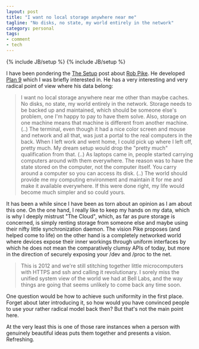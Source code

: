 ```yaml
---
layout: post
title: "I want no local storage anywhere near me"
tagline: "No disks, no state, my world entirely in the network"
category: personal
tags:
- comment
- tech
---
```

{% include JB/setup %}
{% include JB/setup %}

I have been pondering the [The Setup](http://usesthis.com/) post about
[Rob Pike](https://en.wikipedia.org/wiki/Rob_Pike). He developed [Plan
9](https://en.wikipedia.org/wiki/Plan_9_from_Bell_Labs) which I was
briefly interested in. He has a very interesting and very radical point
of view where his data belong:

> I want no local storage anywhere near me other than maybe caches. No
> disks, no state, my world entirely in the network. Storage needs to be
> backed up and maintained, which should be someone else's problem, one
> I'm happy to pay to have them solve. Also, storage on one machine
> means that machine is different from another machine. (..) The
> terminal, even though it had a nice color screen and mouse and network
> and all that, was just a portal to the real computers in the back.
> When I left work and went home, I could pick up where I left off,
> pretty much. My dream setup would drop the "pretty much" qualification
> from that. (..) As laptops came in, people started carrying computers
> around with them everywhere. The reason was to have the state stored
> on the computer, not the computer itself. You carry around a computer
> so you can access its disk. (..) The world should provide me my
> computing environment and maintain it for me and make it available
> everywhere. If this were done right, my life would become much simpler
> and so could yours.

It has been a while since I have been as torn about an opinion as I am
about this one. On the one hand, I really like to keep my hands on my
data, which is why I deeply mistrust "The Cloud", which, as far as pure
storage is concerned, is simply renting storage from someone else and
maybe using their nifty little synchronization daemon. The vision Pike
proposes (and helped come to life) on the other hand is a completely
networked world where devices expose their inner workings through
uniform interfaces by which he does not mean the comparatively clumsy
APIs of today, but more in the direction of securely exposing your /dev
and /proc to the net.

> This is 2012 and we're still stitching together little microcomputers
> with HTTPS and ssh and calling it revolutionary. I sorely miss the
> unified system view of the world we had at Bell Labs, and the way
> things are going that seems unlikely to come back any time soon.

One question would be how to achieve such uniformity in the first place.
Forget about later introducing it, so how would you have convinced
people to use your rather radical model back then? But that's not the
main point here.

At the very least this is one of those rare instances when a person with
genuinely beautiful ideas puts them together and presents a vision.
Refreshing.
